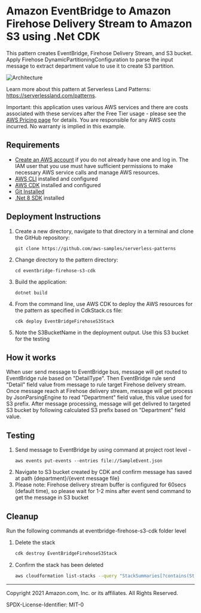 # Amazon EventBridge to Amazon Firehose Delivery Stream to Amazon S3 using .Net CDK

This pattern creates EventBridge, Firehose Delivery Stream, and S3 bucket. Apply Firehose DynamicPartitioningConfiguration to parse the input message to extract department value to use it to create S3 partition.

![Architecture](EventBridge-Firehose-S3.png)

Learn more about this pattern at Serverless Land Patterns: https://serverlessland.com/patterns.

Important: this application uses various AWS services and there are costs associated with these services after the Free Tier usage - please see the [AWS Pricing page](https://aws.amazon.com/pricing/) for details. You are responsible for any AWS costs incurred. No warranty is implied in this example.

## Requirements

- [Create an AWS account](https://portal.aws.amazon.com/gp/aws/developer/registration/index.html) if you do not already have one and log in. The IAM user that you use must have sufficient permissions to make necessary AWS service calls and manage AWS resources.
- [AWS CLI](https://docs.aws.amazon.com/cli/latest/userguide/install-cliv2.html) installed and configured
- [AWS CDK](https://docs.aws.amazon.com/cdk/v2/guide/cli.html) installed and configured
- [Git Installed](https://git-scm.com/book/en/v2/Getting-Started-Installing-Git)
- [.Net 8 SDK](https://dotnet.microsoft.com/en-us/download/dotnet/8.0) installed

## Deployment Instructions

1. Create a new directory, navigate to that directory in a terminal and clone the GitHub repository:
   ```
   git clone https://github.com/aws-samples/serverless-patterns
   ```
1. Change directory to the pattern directory:
   ```
   cd eventbridge-firehose-s3-cdk
   ```
1. Build the application:
   ```
   dotnet build
   ```
1. From the command line, use AWS CDK to deploy the AWS resources for the pattern as specified in CdkStack.cs file:
   ```
   cdk deploy EventBridgeFirehoseS3Stack
   ```
1. Note the S3BucketName in the deployment output. Use this S3 bucket for the testing

## How it works

When user send message to EventBridge bus, message will get routed to EventBridge rule based on "DetailType". Then EventBridge rule send "Detail" field value from message to rule target Firehose delivery stream. Once message reach at Firehose delivery stream, message will get process by JsonParsingEngine to read "Department" field value, this value used for S3 prefix. After message processing, message will get delivred to targeted S3 bucket by following calculated S3 prefix based on "Department" field value.

## Testing

1. Send message to EventBridge by using command at project root level - 
   ```
   aws events put-events --entries file://SampleEvent.json
   ```
2. Navigate to S3 bucket created by CDK and confirm message has saved at path {department}/{event message file}
3. Please note: Firehose delivery stream buffer is configured for 60secs (default time), so please wait for 1-2 mins after event send command to get the message in S3 bucket

## Cleanup

Run the following commands at eventbridge-firehose-s3-cdk folder level

1. Delete the stack
   ```bash
   cdk destroy EventBridgeFirehoseS3Stack
   ```
1. Confirm the stack has been deleted
   ```bash
   aws cloudformation list-stacks --query "StackSummaries[?contains(StackName,'EventBridgeFirehoseS3Stack')].StackStatus"
   ```

---

Copyright 2021 Amazon.com, Inc. or its affiliates. All Rights Reserved.

SPDX-License-Identifier: MIT-0
